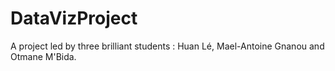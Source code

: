 # DataVizProject

A project led by three brilliant students : Huan Lé, Mael-Antoine Gnanou and Otmane M'Bida.
